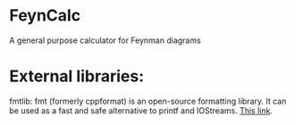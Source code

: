 # FeynCalc
A general purpose calculator for Feynman diagrams

# External libraries:

fmtlib: 
fmt (formerly cppformat) is an open-source formatting library. It can be used as a fast and safe alternative to printf and IOStreams. [This link](http://fmtlib.net/latest/api.html).
